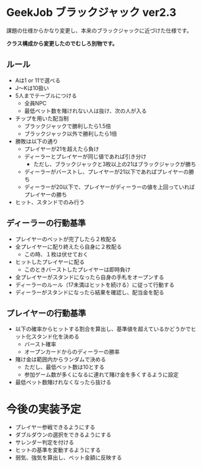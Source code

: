 # GeekJob ブラックジャック ver2.3

課題の仕様からかなり変更し、本来のブラックジャックに近づけた仕様です。

**クラス構成から変更したのでむしろ別物です。**

## ルール

- Aは1 or 11で選べる
- J～Kは10扱い
- 5人までテーブルにつける
	- 全員NPC
	- 最低ベット数を賭けれない人は抜け、次の人が入る
- チップを用いた配当制
	- ブラックジャックで勝利したら1.5倍
	- ブラックジャック以外で勝利したら1倍
- 勝敗は以下の通り
	- プレイヤーが21を超えたら負け
	- ディーラーとプレイヤーが同じ値であれば引き分け
		- ただし、ブラックジャックと3枚以上の21はブラックジャックが勝ち
	- ディーラーがバーストし、プレイヤーが21以下であればプレイヤーの勝ち
	- ディーラーが20以下で、プレイヤーがディーラーの値を上回っていればプレイヤーの勝ち
- ヒット、スタンドでのみ行う

## ディーラーの行動基準

- プレイヤーのベットが完了したら２枚配る
- 全プレイヤーに配り終えたら自身に２枚配る
	- この時、１枚は伏せておく
- ヒットしたプレイヤーに配る
	- このときバーストしたプレイヤーは即時負け　
- 全プレイヤーがスタンドになったら自身の手札をオープンする
- ディーラーのルール（17未満はヒットを続ける）に従って行動する
- ディーラーがスタンドになったら結果を確認し、配当金を配る

## プレイヤーの行動基準

- 以下の確率からヒットする割合を算出し、基準値を超えているかどうかでヒット化スタンド化を決める
	- バースト確率
	- オープンカードからのディーラーの勝率
- 賭け金は範囲内からランダムで決める
	- ただし、最低ベット数は10とする
	- 参加ゲーム数が多くになるに連れて賭け金を多くするように設定
- 最低ベット数賭けれなくなったら抜ける

# 今後の実装予定

- プレイヤー参戦できるようにする
- ダブルダウンの選択をできるようにする
- サレンダー判定を付ける
- ヒットの基準を変動するようにする
- 弱気、強気を算出し、ベット金額に反映する
